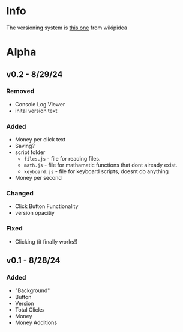 # Info
The versioning system is [this one](https://en.wikipedia.org/wiki/Software_versioning?scrlybrkr=5594a907#Version_number_ordering_systems) from wikipidea

# Alpha

## v0.2 - 8/29/24
### Removed
- Console Log Viewer
- inital version text
### Added
- Money per click text
- Saving?
- script folder
  - `files.js` - file for reading files.
  - `math.js` - file for mathamatic functions that dont already exist.
  - `keyboard.js` - file for keyboard scripts, doesnt do anything
- Money per second
### Changed
- Click Button Functionality
- version opacitiy
### Fixed
- Clicking (it finally works!)

## v0.1 - 8/28/24
### Added
- "Background"
- Button
- Version
- Total Clicks
- Money
- Money Additions